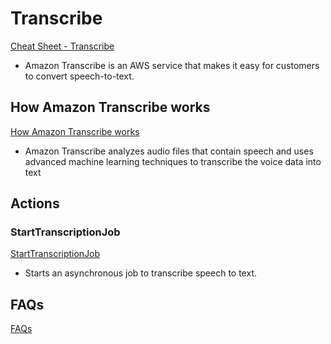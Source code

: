 # Transcribe

[Cheat Sheet - Transcribe](https://tutorialsdojo.com/amazon-transcribe)

- Amazon Transcribe is an AWS service that makes it easy for customers to convert speech-to-text. 

## How Amazon Transcribe works

[How Amazon Transcribe works](https://docs.aws.amazon.com/transcribe/latest/dg/how-it-works.html)

- Amazon Transcribe analyzes audio files that contain speech and uses advanced machine learning techniques to transcribe the voice data into text


## Actions

### StartTranscriptionJob

[StartTranscriptionJob](https://docs.aws.amazon.com/transcribe/latest/dg/API_StartTranscriptionJob.html)

- Starts an asynchronous job to transcribe speech to text.






## FAQs

[FAQs](https://aws.amazon.com/transcribe/faqs)